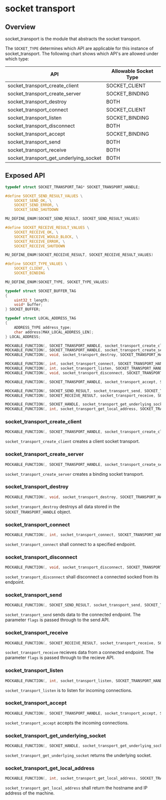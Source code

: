 ﻿# socket transport

## Overview

socket_transport is the module that abstracts the socket transport.

The `SOCKET_TYPE` determines which API are applicable for this instance of socket_transport.  The following chart shows which API's are allowed under which type:

| API                                    | Allowable Socket Type
|----------------------------------------|----------------------
| socket_transport_create_client         | SOCKET_CLIENT
| socket_transport_create_server         | SOCKET_BINDING
| socket_transport_destroy               | BOTH
| socket_transport_connect               | SOCKET_CLIENT
| socket_transport_listen                | SOCKET_BINDING
| socket_transport_disconnect            | BOTH
| socket_transport_accept                | SOCKET_BINDING
| socket_transport_send                  | BOTH
| socket_transport_receive               | BOTH
| socket_transport_get_underlying_socket | BOTH

## Exposed API

```c
typedef struct SOCKET_TRANSPORT_TAG* SOCKET_TRANSPORT_HANDLE;

#define SOCKET_SEND_RESULT_VALUES \
    SOCKET_SEND_OK, \
    SOCKET_SEND_ERROR, \
    SOCKET_SEND_SHUTDOWN

MU_DEFINE_ENUM(SOCKET_SEND_RESULT, SOCKET_SEND_RESULT_VALUES)

#define SOCKET_RECEIVE_RESULT_VALUES \
    SOCKET_RECEIVE_OK, \
    SOCKET_RECEIVE_WOULD_BLOCK, \
    SOCKET_RECEIVE_ERROR, \
    SOCKET_RECEIVE_SHUTDOWN

MU_DEFINE_ENUM(SOCKET_RECEIVE_RESULT, SOCKET_RECEIVE_RESULT_VALUES)

#define SOCKET_TYPE_VALUES \
    SOCKET_CLIENT, \
    SOCKET_BINDING

MU_DEFINE_ENUM(SOCKET_TYPE, SOCKET_TYPE_VALUES)

typedef struct SOCKET_BUFFER_TAG
{
    uint32_t length;
    void* buffer;
} SOCKET_BUFFER;

typedef struct LOCAL_ADDRESS_TAG
{
    ADDRESS_TYPE address_type;
    char address[MAX_LOCAL_ADDRESS_LEN];
} LOCAL_ADDRESS;

MOCKABLE_FUNCTION(, SOCKET_TRANSPORT_HANDLE, socket_transport_create_client);
MOCKABLE_FUNCTION(, SOCKET_TRANSPORT_HANDLE, socket_transport_create_server);
MOCKABLE_FUNCTION(, void, socket_transport_destroy, SOCKET_TRANSPORT_HANDLE, socket_transport);

MOCKABLE_FUNCTION(, int, socket_transport_connect, SOCKET_TRANSPORT_HANDLE, socket_transport, const char*, hostname, uint16_t, port, uint32_t, connection_timeout_ms);
MOCKABLE_FUNCTION(, int, socket_transport_listen, SOCKET_TRANSPORT_HANDLE, socket_transport, uint16_t, port);
MOCKABLE_FUNCTION(, void, socket_transport_disconnect, SOCKET_TRANSPORT_HANDLE, socket_transport);

MOCKABLE_FUNCTION(, SOCKET_TRANSPORT_HANDLE, socket_transport_accept, SOCKET_TRANSPORT_HANDLE, socket_transport);

MOCKABLE_FUNCTION(, SOCKET_SEND_RESULT, socket_transport_send, SOCKET_TRANSPORT_HANDLE, socket_transport, SOCKET_BUFFER*, payload, uint32_t, buffer_count, uint32_t*, bytes_sent, uint32_t, flags, void*, data);
MOCKABLE_FUNCTION(, SOCKET_RECEIVE_RESULT, socket_transport_receive, SOCKET_TRANSPORT_HANDLE, socket_transport, SOCKET_BUFFER*, payload, uint32_t, buffer_count, uint32_t*, bytes_recv, uint32_t, flags, void*, data);

MOCKABLE_FUNCTION(, SOCKET_HANDLE, socket_transport_get_underlying_socket, SOCKET_TRANSPORT_HANDLE, socket_transport);
MOCKABLE_FUNCTION(, int, socket_transport_get_local_address, SOCKET_TRANSPORT_HANDLE, socket_transport, char, hostname[MAX_GET_HOST_NAME_LEN], LOCAL_ADDRESS**, local_address_list, uint32_t*, address_count);
```

### socket_transport_create_client

```c
MOCKABLE_FUNCTION(, SOCKET_TRANSPORT_HANDLE, socket_transport_create_client);
```

`socket_transport_create_client` creates a client socket transport.

### socket_transport_create_server

```c
MOCKABLE_FUNCTION(, SOCKET_TRANSPORT_HANDLE, socket_transport_create_server);
```

`socket_transport_create_server` creates a binding socket transport.

### socket_transport_destroy

```c
MOCKABLE_FUNCTION(, void, socket_transport_destroy, SOCKET_TRANSPORT_HANDLE, socket_transport);
```

`socket_transport_destroy` destroys all data stored in the `SOCKET_TRANSPORT_HANDLE` object.

### socket_transport_connect

```c
MOCKABLE_FUNCTION(, int, socket_transport_connect, SOCKET_TRANSPORT_HANDLE, socket_transport, const char*, hostname, uint16_t, port, uint32_t, connection_timeout_ms);
```

`socket_transport_connect` shall connect to a specified endpoint.

### socket_transport_disconnect

```c
MOCKABLE_FUNCTION(, void, socket_transport_disconnect, SOCKET_TRANSPORT_HANDLE, socket_transport);
```

`socket_transport_disconnect` shall disconnect a connected socked from its endpoint.

### socket_transport_send

```c
MOCKABLE_FUNCTION(, SOCKET_SEND_RESULT, socket_transport_send, SOCKET_TRANSPORT_HANDLE, socket_transport, SOCKET_BUFFER*, payload, uint32_t, buffer_count, uint32_t*, bytes_written, uint32_t, flags, void*, data);
```

`socket_transport_send` sends data to the connected endpoint.  The parameter `flags` is passed through to the send API.

### socket_transport_receive

```c
MOCKABLE_FUNCTION(, SOCKET_RECEIVE_RESULT, socket_transport_receive, SOCKET_TRANSPORT_HANDLE, socket_transport, SOCKET_BUFFER*, payload, uint32_t, buffer_count, uint32_t*, bytes_recv, uint32_t, flags, void*, data);
```

`socket_transport_receive` recieves data from a connected endpoint.  The parameter `flags` is passed through to the recieve API.


### socket_transport_listen

```c
MOCKABLE_FUNCTION(, int, socket_transport_listen, SOCKET_TRANSPORT_HANDLE, socket_transport, uint16_t, port);
```

`socket_transport_listen` is to listen for incoming connections.

### socket_transport_accept

```c
MOCKABLE_FUNCTION(, SOCKET_TRANSPORT_HANDLE, socket_transport_accept, SOCKET_TRANSPORT_HANDLE, socket_transport);
```

`socket_transport_accept` accepts the incoming connections.

### socket_transport_get_underlying_socket

```c
MOCKABLE_FUNCTION(, SOCKET_HANDLE, socket_transport_get_underlying_socket, SOCKET_TRANSPORT_HANDLE, socket_transport);
```

`socket_transport_get_underlying_socket` returns the underlying socket.

### socket_transport_get_local_address

```c
MOCKABLE_FUNCTION(, int, socket_transport_get_local_address, SOCKET_TRANSPORT_HANDLE, socket_transport, char, hostname[MAX_GET_HOST_NAME_LEN], LOCAL_ADDRESS**, local_address_list, uint32_t*, address_count);
```

`socket_transport_get_local_address` shall return the hostname and IP address of the machine.